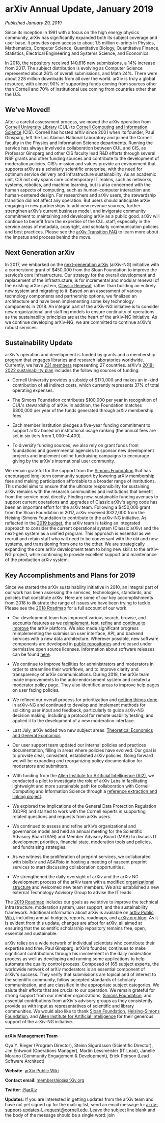 # arXiv Annual Update, January 2019

_Published January 29, 2019_

Since its inception in 1991 with a focus on the high energy physics community, arXiv has significantly expanded both its subject coverage and user base. It provides open access to about 1.5 million e-prints in Physics, Mathematics, Computer Science, Quantitative Biology, Quantitative Finance, Statistics, Electrical Engineering and Systems Science, and Economics.  

In 2018, the repository received 140,616 new submissions, a 14% increase from 2017. The subject distribution is evolving as Computer Science represented about 26% of overall submissions, and Math 24%. There were about 228 million downloads from all over the world. arXiv is truly a global resource, with almost 90% of supporting funds coming from sources other than Cornell and 70% of institutional use coming from countries other than the U.S.

## We’ve Moved!

After a careful assessment process, we moved the arXiv operation from [Cornell University Library](https://www.library.cornell.edu/) (CUL) to [Cornell Computing and Information Science](https://cis.cornell.edu/) (CIS). Cornell has hosted arXiv since 2001 when its founder, Paul Ginsparg, left the Los Alamos National Laboratory and joined the Cornell faculty in the Physics and Information Science departments. Running the service has always involved a collaboration between CUL and CIS, as Professor Ginsparg and other CIS faculty lead R&D efforts through several NSF grants and other funding sources and contribute to the development of moderation policies. CIS’s mission and values provide an environment that supports arXiv as a scholarly scientific enterprise, with the need for optimum service delivery and infrastructure sustainability. As an academic unit, CIS not only spans core contemporary IT realms, such as networks, systems, robotics, and machine learning, but is also concerned with the human aspects of computing, such as human–computer interaction and human-centered design. For researchers and arXiv users, the stewardship transition did not affect any operation. But users should anticipate arXiv engaging in new partnerships to add new revenue sources, further strengthen arXiv’s current business model, and invigorate community commitment to maintaining and developing arXiv as a public good. arXiv will continue to benefit from the expertise of the CUL staff, especially in the service areas of  metadata, copyright, and scholarly communication policies and best practices. Please see the [arXiv Transition FAQ](https://confluence.cornell.edu/display/arxivpub/Transition+FAQ%3A+Move+to+Cornell+Computing+and+Information+Science) to learn more about the impetus and process behind the move.

## Next Generation arXiv
 
In 2017, we embarked on the [next-generation arXiv](https://confluence.cornell.edu/display/arxivpub/Next+Generation+arXiv) (arXiv-NG) initiative with a cornerstone grant of $450,000 from the Sloan Foundation to improve the service’s core infrastructure. Our strategy for the overall development and replacement of the infrastructure, is for incremental and modular renewal of the existing arXiv system, [Classic Renewal](https://blogs.cornell.edu/arxiv/2017/10/16/arxiv-ng-classic-renewal/), rather than building an entirely new system and migrating to it. Based on an assessment of various technology components and partnership options, we finalized an architecture and have been implementing some key technology components in 2018. An integral part of the arXiv-NG initiative is to consider new organizational and staffing models to ensure continuity of operations as the sustainability principles are at the heart of the arXiv-NG initiative. As we continue developing arXiv-NG, we are committed to continue arXiv's robust services.

## Sustainability Update

arXiv's operation and development is funded by grants and a membership program that engages libraries and research laboratories worldwide. Currently, we have [231 members](../../about/ourmembers.md) representing 27 countries. arXiv's [2018-2022 sustainability plan](https://confluence.cornell.edu/display/arxivpub/2018-2022%3A+Sustainability+Plan+for+Classic+arXiv) includes the following sources of funding:

- Cornell University provides a subsidy of $170,000 and makes an in-kind contribution of all indirect costs, which currently represents 37% of total operating expenses.

- The Simons Foundation contributes $100,000 per year in recognition of CUL's stewardship of arXiv. In addition, the Foundation matches $300,000 per year of the funds generated through arXiv membership fees.

- Each member institution pledges a five-year funding commitment to support arXiv based on institutional usage ranking (the annual fees are set in six tiers from $1,000-$4,400).

- To diversify funding sources, we also rely on grant funds from foundations and governmental agencies to sponsor new development projects and implement online fundraising campaigns to encourage giving by the arXiv's international user community.

We remain grateful for the support from the [Simons Foundation](https://www.simonsfoundation.org/) that has encouraged long-term community support by lowering arXiv membership fees and making participation affordable to a broader range of institutions. This model aims to ensure that the ultimate responsibility for sustaining arXiv remains with the research communities and institutions that benefit from the service most directly.  Finding new, sustainable funding avenues to support current operations and upgrades of Classic arXiv's aging code has been an important effort for the arXiv team. Following a $450,000 grant from the Sloan Foundation in 2017, arXiv received $322,000 from the Heising-Simons Foundation to contribute to the arXiv-NG initiative. As reflected in the [2019 budget](/about), the arXiv team is taking an integrated approach to consider the current operational system (Classic arXiv) and the next-gen system as a unified program. This approach is essential as we recruit and retain staff who will need to be conversant with the old and new systems, and transitioning from one to the other. We are strategically expanding the core arXiv development team to bring new skills to the arXiv-NG project, while continuing to provide excellent support and maintenance of the production arXiv system.

## Key Accomplishments and Plans for 2019

Since we started the arXiv sustainability initiative in 2010, an integral part of our work has been assessing the services, technologies, standards, and policies that constitute arXiv. Here are some of our key accomplishments from 2018 to illustrate the range of issues we have been trying to tackle. Please see the [2018 Roadmap](/about/reports/2018_roadmap.pdf) for a full account of our work.

- Our development team has improved various search, browse, and accounts features as we [reimplement](https://blogs.cornell.edu/arxiv/2018/04/17/new-release-arxiv-search-v0-1/), test, [refine](https://blogs.cornell.edu/arxiv/2018/05/04/release-search-v0-2-some-notes-on-names/) and [continue to improve](https://blogs.cornell.edu/arxiv/2018/07/18/search-v0-4-bug-fixes-date-related-searches/) the arXiv platform. We also made significant progress reimplementing the submission user interface, API, and backend services with a new data architecture. Wherever possible, new software components are developed in [public repositories](https://confluence.cornell.edu/display/arxivpub/arXiv-NG+Public+Repositories) and released under permissive open source licenses. Information about software releases can be found [here](https://confluence.cornell.edu/display/arxivpub/arXiv+Software+Releases).

- We continue to improve facilities for administrators and moderators in order to streamline their workflows, and to improve clarity and transparency of arXiv communications. During 2018, the arXiv team made improvements to the auto-endorsement system and created a moderator policy page. They also identified areas to improve help pages on user facing policies.

- We refined our overall process for prioritization and [getting things done](https://blogs.cornell.edu/arxiv/2018/03/14/planning-prioritization-and-getting-things-done-in-arxiv-ng/) in arXiv-NG and continued to develop and implement methods for soliciting user input and feedback, particularly to guide arXiv-NG decision making, including a protocol for remote usability testing, and applied it to the development of a new moderation interface.

- Last July, arXiv added two new subject areas: [Theoretical Economics and General Economics](https://blogs.cornell.edu/arxiv/2018/07/23/two-new-categories-in-economics/)

- Our user support team updated our internal policies and practices documentation, filling in areas where policies have evolved. Our goal is to provide clear, consistent, established arXiv policies. Going forward we will be expanding and reorganizing policy documentation for moderators and submitters.

- With funding from the [Allen Institute for Artificial Intelligence (AI2)](https://allenai.org/), we conducted a pilot to investigate the role of arXiv Labs in facilitating lightweight and more sustainable path for collaboration with Cornell Computing and Information Science through a [reference extraction and linking project](https://blogs.cornell.edu/arxiv/2017/09/27/development-update-reference-extraction-linking/).

- We explored the implications of the General Data Protection Regulation (GDPR) and started to work with the Cornell experts in supporting related questions and requests from arXiv users.

- We continued to assess and refine arXiv’s organizational and governance model and held an annual meeting for the Scientific Advisory Board (SAB) and Member Advisory Board (MAB) to discuss IT development priorities, financial state, moderation tools and policies, and fundraising strategies.

- As we witness the proliferation of preprint services, we collaborated with bioRxiv and ASAPbio in hosting a meeting of nascent preprint services to start discussing collaboration opportunities.  

- We strengthened the daily oversight of arXiv and the arXiv NG development process of the arXiv team with a modified [organizational structure](../../about/governance.md) and welcomed new team members. We also established a new external Technology Advisory Group to advise the IT leads.

The [2019 Roadmap](2019_roadmap.md) includes our goals as we strive to improve the technical infrastructure, moderation system, user support, and the sustainability framework. Additional information about arXiv is available on [arXiv Public Wiki](https://confluence.cornell.edu/display/arxivpub/arXiv+Public+Wiki), including annual budgets, reports, roadmaps, and [arXiv.org blog](https://blogs.cornell.edu/arxiv/). As it is evident from this update, changes are afoot for arXiv, all aimed at ensuring that the scientific scholarship repository remains free, open, essential and sustainable.

arXiv relies on a wide network of individual scientists who contribute their expertise and time. Paul Ginsparg, arXiv’s founder, continues to make significant contributions through his involvement in the daily moderation process as well as developing and running some applications to help automate the quality control process. Composed of 165 subject experts, the worldwide network of arXiv moderators is an essential component of arXiv's success. They verify that submissions are topical and of interest to the scientific community, follow accepted standards of scholarly communication, and are classified in the appropriate subject categories. We salute their efforts that are crucial to our operation. We remain grateful for strong support from our member organizations, [Simons Foundation](https://www.simonsfoundation.org/), and essential contributions from arXiv's advisory groups as they consistently provide us with input as representatives of scientific and library communities. We would also like to thank [Sloan Foundation](https://sloan.org/), [Heising-Simons Foundation](https://www.hsfoundation.org/), and [Allen Institute for Artificial Intelligence](https://allenai.org/) for their generous support of the arXiv-NG initiative.  

***

**arXiv Management Team**

Oya Y. Rieger (Program Director), Steinn Sigurdsson (Scientific Director), Jim Entwood (Operations Manager), Martin Lessmeister (IT Lead), Janelle Morano (Community Engagement & Development), Erick Peirson (Lead Software Architect)

**Website**: [arXiv Public Wiki](https://confluence.cornell.edu/display/arxivpub/arXiv+Public+Wiki)

**Contact email**:  membership@arXiv.org 

**Twitter**: [@arXiv](https://twitter.com/arxiv)

**Updates**: If you are interested in getting updates from the arXiv team and have not yet signed up for the mailing list, send an email message to:  arxiv-support-updates-L-request@cornell.edu. Leave the subject line blank and the body of the message should be a single word: join
